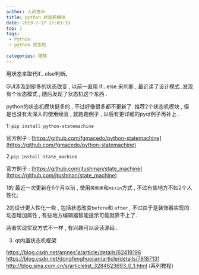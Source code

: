 ```yaml
---
author: 人间白头　
title: python 状态机模块 　
date: 2019-7-17 17:03:33
top: 1
tags:
 - Python
 - python 状态机
 
categories: 随笔
---
```


用状态来取代if...else判断。

<!-- more -->

GUI涉及到挺多的状态改变 , 以前一直用 if...else 来判断 , 最近读了设计模式 ,发现有个状态模式 , 随后发现了状态机这个东西 .

python的状态机模块挺多的 , 不过好像很多都不更新了.
推荐2个状态机模块 , 但是也没有太深入的使用经验 , 就跑跑例子 , 以后有更详细的pyqt例子再补上 .

1: `pip install python-statemachine`

官方例子 : [https://github.com/fgmacedo/python-statemachine](https://github.com/fgmacedo/python-statemachine)

2.`pip install state_machine`

官方例子 : [https://github.com/jtushman/state_machine](https://github.com/jtushman/state_machine)

1的 最近一次更新在6个月以前 , 使用`类继承`和`mixin`方式 , 不过有些地方不如2个人性化;

2的设计更人性化一些 , 包括状态改变`before`和 `after` , 不过由于是装饰器实现的动态增加属性 , 有些地方编辑器智能提示可能就靠不上了.

两者实现实现方式不一样 , 有兴趣可以读读源码 .

3. qt内置状态机框架

https://blog.csdn.net/amnes1a/article/details/62418196
https://blog.csdn.net/dongfenghuojian/article/details/78187131
http://blog.sina.com.cn/s/articlelist_3284623693_0_1.html (系列教程)    
